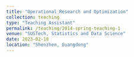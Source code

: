 ```yaml
---
title: "Operational Research and Optimization"
collection: teaching
type: "Teaching Assistant"
permalink: /teaching/2014-spring-teaching-1
venue: "SUSTech, Statistics and Data Science"
date: 2023-02-18
location: "Shenzhen, Guangdong"
---
```

